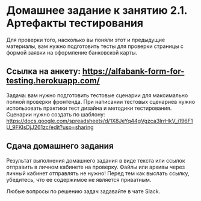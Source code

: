 # Домашнее задание к занятию 2.1. Артефакты тестирования

Для проверки того, насколько вы поняли этот и предыдущие материалы, вам нужно подготовить тесты для проверки страницы с формой заявки на оформление банковской карты.

## Ссылка на анкету: https://alfabank-form-for-testing.herokuapp.com/

Задача: вам нужно подготовить тестовые сценарии для максимально полной проверки фронтенда. 
При написании тестовых сценариев нужно использовать практики тест дизайна и методики тестирования. 
Сценарии нужно создать по шаблону: https://docs.google.com/spreadsheets/d/1X8JeYq44gVgzca3IrrHkV_i196F1U_9FKlsDjJ261zc/edit?usp=sharing

## Cдача домашнего задания

Результат выполнения домашнего задания в виде текста или ссылок отправить в личном кабинете на проверку. Файлы или архивы через личный кабинет отправлять не нужно! Перед тем как выслать ссылку, убедитесь, что ее содержимое не является приватным.

Любые вопросы по решению задач задавайте в чате Slack.

